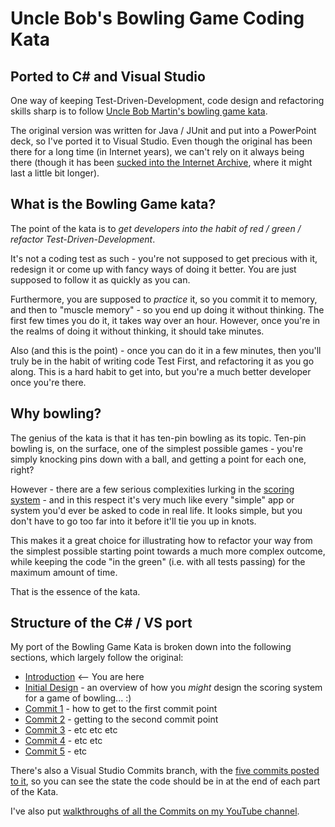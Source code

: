 # Uncle Bob's Bowling Game Coding Kata

## Ported to C# and Visual Studio

One way of keeping Test-Driven-Development, code design and refactoring skills sharp is to follow [Uncle Bob Martin's bowling game kata](http://www.butunclebob.com/ArticleS.UncleBob.TheBowlingGameKata). 

The original version was written for Java / JUnit and put into a PowerPoint deck, so I've ported it to Visual Studio. Even though the original has been there for a long time (in Internet years), we can't rely on it always being there (though it has been [sucked into the Internet Archive](https://web.archive.org/web/20180201183323/http://www.butunclebob.com/ArticleS.UncleBob.TheBowlingGameKata), where it might last a little bit longer).

## What is the Bowling Game kata?

The point of the kata is to *get developers into the habit of red / green / refactor Test-Driven-Development*. 

It's not a coding test as such - you're not supposed to get precious with it, redesign it or come up with fancy ways of doing it better. You are just supposed to follow it as quickly as you can. 

Furthermore, you are supposed to *practice* it, so you commit it to memory, and then to "muscle memory" - so you end up doing it without thinking. The first few times you do it, it takes way over an hour. However, once you're in the realms of doing it without thinking, it should take minutes.

Also (and this is the point) - once you can do it in a few minutes, then you'll truly be in the habit of writing code Test First, and refactoring it as you go along. This is a hard habit to get into, but you're a much better developer once you're there.

## Why bowling?

The genius of the kata is that it has ten-pin bowling as its topic. Ten-pin bowling is, on the surface, one of the simplest possible games - you're simply knocking pins down with a ball, and getting a point for each one, right? 

However - there are a few serious complexities lurking in the [scoring system](INITIAL_DESIGN.md) - and in this respect it's very much like every "simple" app or system you'd ever be asked to code in real life. It looks simple, but you don't have to go too far into it before it'll tie you up in knots.

This makes it a great choice for illustrating how to refactor your way from the simplest possible starting point towards a much more complex outcome, while keeping the code "in the green" (i.e. with all tests passing) for the maximum amount of time. 

That is the essence of the kata.

## Structure of the C# / VS port

My port of the Bowling Game Kata is broken down into the following sections, which largely follow the original:

* [Introduction](README.md) <-- You are here
* [Initial Design](INITIAL_DESIGN.md) - an overview of how you *might* design the scoring system for a game of bowling... :) 
* [Commit 1](COMMIT_1.md) - how to get to the first commit point
* [Commit 2](COMMIT_2.md) - getting to the second commit point
* [Commit 3](COMMIT_3.md) - etc etc etc
* [Commit 4](COMMIT_4.md) - etc etc
* [Commit 5](COMMIT_5.md) - etc

There's also a Visual Studio Commits branch, with the [five commits posted to it](https://github.com/TrovoLtd/BowlingGameKata/commits/TheCommits/src/BowlingKata), so you can see the state the code should be in at the end of each part of the Kata.

I've also put [walkthroughs of all the Commits on my YouTube channel](https://www.youtube.com/channel/UCBTnTfm9OS5yRje8hPzcdfw).

